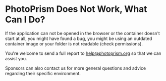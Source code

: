 # PhotoPrism Does Not Work, What Can I Do?

If the application can not be opened in the browser or the container doesn't start at all, you might have found a bug,
you might be using an outdated container image or your folder is not readable (check permissions).

You're welcome to send a full report to help@photoprism.org so that we can assist you.

Sponsors can also contact us for more general questions and advice regarding their specific environment.
